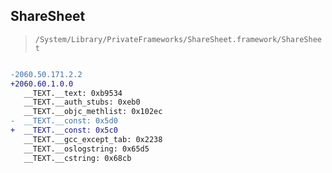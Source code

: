 ## ShareSheet

> `/System/Library/PrivateFrameworks/ShareSheet.framework/ShareSheet`

```diff

-2060.50.171.2.2
+2060.60.1.0.0
   __TEXT.__text: 0xb9534
   __TEXT.__auth_stubs: 0xeb0
   __TEXT.__objc_methlist: 0x102ec
-  __TEXT.__const: 0x5d0
+  __TEXT.__const: 0x5c0
   __TEXT.__gcc_except_tab: 0x2238
   __TEXT.__oslogstring: 0x65d5
   __TEXT.__cstring: 0x68cb

```
